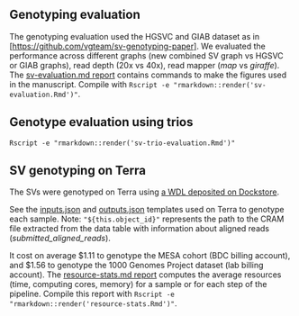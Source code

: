 ## Genotyping evaluation

The genotyping evaluation used the HGSVC and GIAB dataset as in [https://github.com/vgteam/sv-genotyping-paper]. 
We evaluated the performance across different graphs (new combined SV graph vs HGSVC or GIAB graphs), read depth (20x vs 40x), read mapper (*map* vs *giraffe*).
The [sv-evaluation.md report](sv-evaluation.md) contains commands to make the figures used in the manuscript.
Compile with `Rscript -e "rmarkdown::render('sv-evaluation.Rmd')"`.

## Genotype evaluation using trios

```
Rscript -e "rmarkdown::render('sv-trio-evaluation.Rmd')"
```


## SV genotyping on Terra

The SVs were genotyped on Terra using [a WDL deposited on Dockstore](https://dockstore.org/workflows/github.com/vgteam/vg_wdl/vg_mapgaffe_call_sv_cram:sv-giraffe-paper?tab=info).

See the [inputs.json](inputs.json) and [outputs.json](outputs.json) templates used on Terra to genotype each sample. 
Note: `"${this.object_id}"` represents the path to the CRAM file extracted from the data table with information about aligned reads (*submitted_aligned_reads*).

It cost on average $1.11 to genotype the MESA cohort (BDC billing account), and $1.56 to genotype the 1000 Genomes Project dataset (lab billing account).
The [resource-stats.md report](resource-stats.md) computes the average resources (time, computing cores, memory) for a sample or for each step of the pipeline.
Compile this report with `Rscript -e "rmarkdown::render('resource-stats.Rmd')"`.

